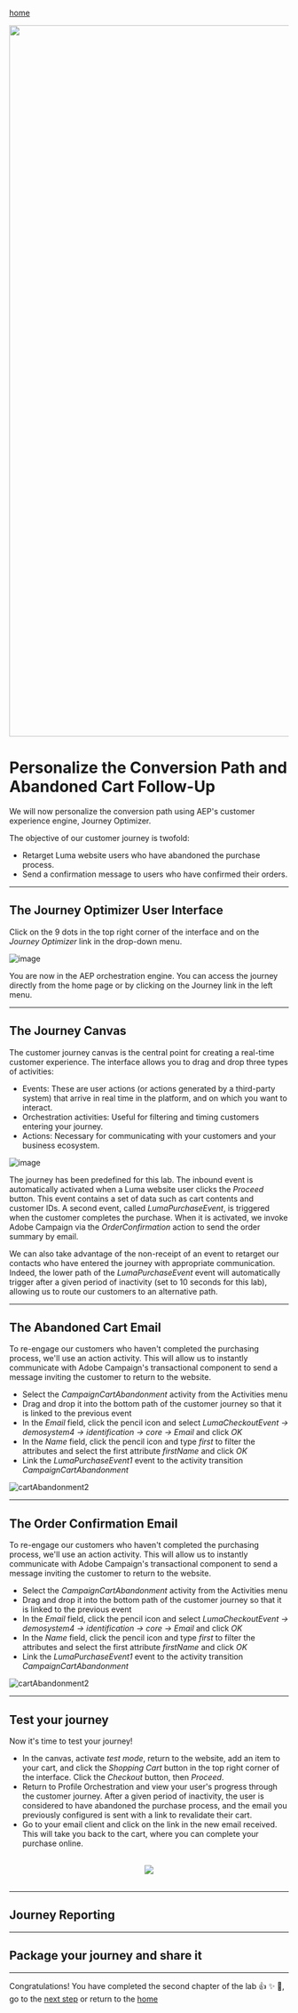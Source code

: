 [home](README.md)

<p align="center">
<img width="1280" alt="image" src="https://github.com/user-attachments/assets/1bf8639a-755b-4aa3-88e0-5126a064b41b" />
</p>

Personalize the Conversion Path and Abandoned Cart Follow-Up
============================================================================

We will now personalize the conversion path using AEP's customer experience engine, Journey Optimizer. 

The objective of our customer journey is twofold:

- Retarget Luma website users who have abandoned the purchase process.
- Send a confirmation message to users who have confirmed their orders.

---

## The Journey Optimizer User Interface

Click on the 9 dots in the top right corner of the interface and on the _Journey Optimizer_ link in the drop-down menu.

![image](https://user-images.githubusercontent.com/40355195/216600072-bdbc3a9e-e702-4d77-832f-5f2c07de1f3c.png)

You are now in the AEP orchestration engine. You can access the journey directly from the home page or by clicking on the Journey link in the left menu.

---

## The Journey Canvas
The customer journey canvas is the central point for creating a real-time customer experience. The interface allows you to drag and drop three types of activities:
- Events: These are user actions (or actions generated by a third-party system) that arrive in real time in the platform, and on which you want to interact.
- Orchestration activities: Useful for filtering and timing customers entering your journey.
- Actions: Necessary for communicating with your customers and your business ecosystem.

![image](https://user-images.githubusercontent.com/40355195/223131545-85f14a24-185b-49d0-b1b7-9ca2ddebfa77.png)

The journey has been predefined for this lab. The inbound event is automatically activated when a Luma website user clicks the _Proceed_ button. This event contains a set of data such as cart contents and customer IDs.
A second event, called _LumaPurchaseEvent_, is triggered when the customer completes the purchase. When it is activated, we invoke Adobe Campaign via the _OrderConfirmation_ action to send the order summary by email.

We can also take advantage of the non-receipt of an event to retarget our contacts who have entered the journey with appropriate communication. Indeed, the lower path of the _LumaPurchaseEvent_ event will automatically trigger after a given period of inactivity (set to 10 seconds for this lab), allowing us to route our customers to an alternative path.

---

## The Abandoned Cart Email

To re-engage our customers who haven't completed the purchasing process, we'll use an action activity. This will allow us to instantly communicate with Adobe Campaign's transactional component to send a message inviting the customer to return to the website.

- Select the _CampaignCartAbandonment_ activity from the Activities menu
- Drag and drop it into the bottom path of the customer journey so that it is linked to the previous event
- In the _Email_ field, click the pencil icon and select _LumaCheckoutEvent -> demosystem4 -> identification -> core -> Email_ and click _OK_
- In the _Name_ field, click the pencil icon and type _first_ to filter the attributes and select the first attribute _firstName_ and click _OK_
- Link the _LumaPurchaseEvent1_ event to the activity transition _CampaignCartAbandonment_

![cartAbandonment2](https://user-images.githubusercontent.com/40355195/223142393-a7c526f5-41dd-4c1d-80b5-8b3988bd67e2.gif)

---

## The Order Confirmation Email

To re-engage our customers who haven't completed the purchasing process, we'll use an action activity. This will allow us to instantly communicate with Adobe Campaign's transactional component to send a message inviting the customer to return to the website.

- Select the _CampaignCartAbandonment_ activity from the Activities menu
- Drag and drop it into the bottom path of the customer journey so that it is linked to the previous event
- In the _Email_ field, click the pencil icon and select _LumaCheckoutEvent -> demosystem4 -> identification -> core -> Email_ and click _OK_
- In the _Name_ field, click the pencil icon and type _first_ to filter the attributes and select the first attribute _firstName_ and click _OK_
- Link the _LumaPurchaseEvent1_ event to the activity transition _CampaignCartAbandonment_

![cartAbandonment2](https://user-images.githubusercontent.com/40355195/223142393-a7c526f5-41dd-4c1d-80b5-8b3988bd67e2.gif)

---

## Test your journey
Now it's time to test your journey!
- In the canvas, activate _test mode_, return to the website, add an item to your cart, and click the _Shopping Cart_ button in the top right corner of the interface. Click the _Checkout_ button, then _Proceed_.
- Return to Profile Orchestration and view your user's progress through the customer journey. After a given period of inactivity, the user is considered to have abandoned the purchase process, and the email you previously configured is sent with a link to revalidate their cart.
- Go to your email client and click on the link in the new email received. This will take you back to the cart, where you can complete your purchase online.

<div align="center">
<br />
<img src="https://sv-ac-demos.com/shared/delaland/dsn/testConversionBootcamp.gif" />
<br />
<br />
</div>


---

## Journey Reporting

---

## Package your journey and share it


---

Congratulations! You have completed the second chapter of the lab 👍 ✨ 🎉, go to the [next step](campaign.md) or return to the [home](README.md)
